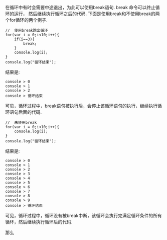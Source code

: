 在循环中有时会需要中途退出，为此可以使用break语句.
break 命令可以终止循环的运行， 然后继续执行循环之后的代码.
下面是使用break和不使用break的两个for循环的两个例子.

    //  使用break跳出循环
    for(var i = 0;i<10;i++){
        if(i==3){
            break;
        }
        console.log(i);
    }
    console.log("循环结束");

结果是:

    console > 0
    console > 1
    console > 2
    console > 循环结束

可见，循环过程中，break语句被执行后，会停止该循环语句的执行，继续执行循环语句后面的代码.

    //  未使用break
    for(var i = 0;i<10;i++){
        console.log(i);
    }
    console.log("循环结束");

结果是:

    console > 0
    console > 1
    console > 2
    console > 3
    console > 4
    console > 5
    console > 6
    console > 7
    console > 8
    console > 9
    console > 循环结束

可见，循环过程中，循环没有被break中断，该循环会执行完满足循环条件的所有循环，然后继续执行循环后的代码.

那么